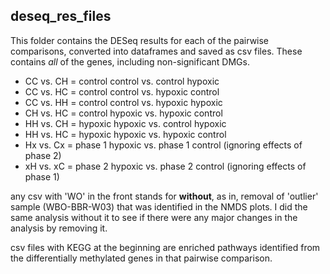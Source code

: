 ## deseq_res_files

This folder contains the DESeq results for each of the pairwise comparisons, converted into dataframes and saved as csv files. These contains *all* of the genes, including non-significant DMGs. 

- CC vs. CH = control control vs. control hypoxic
- CC vs. HC = control control vs. hypoxic control
- CC vs. HH = control control vs. hypoxic hypoxic
- CH vs. HC = control hypoxic vs. hypoxic control
- HH vs. CH = hypoxic hypoxic vs. control hypoxic
- HH vs. HC = hypoxic hypoxic vs. hypoxic control
- Hx vs. Cx = phase 1 hypoxic vs. phase 1 control (ignoring effects of phase 2)
- xH vs. xC = phase 2 hypoxic vs. phase 2 control (ignoring effects of phase 1)


any csv with 'WO' in the front stands for **without**, as in, removal of 'outlier' sample (WBO-BBR-W03) that was identified in the NMDS plots. I did the same analysis without it to see if there were any major changes in the analysis by removing it. 


csv files with KEGG at the beginning are enriched pathways identified from the differentially methylated genes in that pairwise comparison.